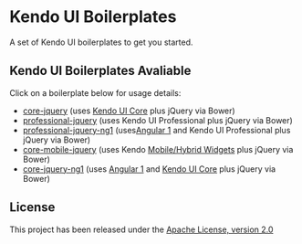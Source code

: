 # Kendo UI Boilerplates

A set of Kendo UI boilerplates to get you started.

## Kendo UI Boilerplates Avaliable

Click on a boilerplate below for usage details:

* [core-jquery](core-jquery/) (uses [Kendo UI Core](https://github.com/telerik/kendo-ui-core) plus jQuery via Bower)
* [professional-jquery](professional-jquery/) (uses Kendo UI Professional plus jQuery via Bower)
* [professional-jquery-ng1](professional-jquery-ng1/) (uses[Angular 1](http://www.telerik.com/kendo-ui/angularjs-and-kendo-ui-framework-integration) and Kendo UI Professional plus jQuery via Bower)
* [core-mobile-jquery](core-mobile-jquery/) (uses Kendo [Mobile/Hybrid Widgets](http://demos.telerik.com/kendo-ui/m/index) plus jQuery via Bower)
* [core-jquery-ng1](core-jquery-ng1/) (uses [Angular 1](http://www.telerik.com/kendo-ui/angularjs-and-kendo-ui-framework-integration) and [Kendo UI Core](https://github.com/telerik/kendo-ui-core) plus jQuery via Bower)

## License

This project has been released under the [Apache License, version 2.0](http://www.apache.org/licenses/LICENSE-2.0.html)
